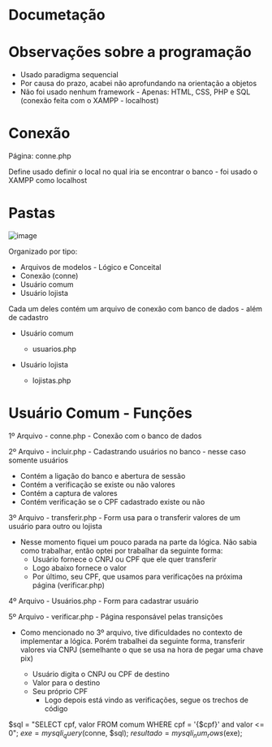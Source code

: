# Documetação

<h1>Observações sobre a programação</h1>

- Usado paradigma sequencial
- Por causa do prazo, acabei não aprofundando na orientação a objetos
- Não foi usado nenhum framework - Apenas: HTML, CSS, PHP e SQL (conexão feita com o XAMPP - localhost)

<h1>Conexão</h1>

Página: conne.php

Define usado definir o local no qual iria se encontrar o banco - foi usado o XAMPP como localhost

<h1>Pastas</h1>

![image](https://user-images.githubusercontent.com/39175488/184469187-31d75f5c-dafd-4100-9f58-c971b014c1dd.png)

Organizado por tipo:

- Arquivos de modelos - Lógico e Conceital
- Conexão (conne)
- Usuário comum
- Usuário lojista

Cada um deles contém um arquivo de conexão com banco de dados - além de cadastro

- Usuário comum
  - usuarios.php

- Usuário lojista
  - lojistas.php
  

<h1>Usuário Comum - Funções</h1>
  
1º Arquivo - conne.php - Conexão com o banco de dados

2º Arquivo - incluir.php - Cadastrando usuários no banco - nesse caso somente usuários
  - Contém a ligação do banco e abertura de sessão
  - Contém a verificação se existe ou não valores
  - Contém a captura de valores
  - Contém verificação se o CPF cadastrado existe ou não
  
  
3º Arquivo - transferir.php - Form usa para o transferir valores de um usuário para outro ou lojista
  - Nesse momento fiquei um pouco parada na parte da lógica. Não sabia como trabalhar, então optei por trabalhar da seguinte forma:
    - Usuário fornece o CNPJ ou CPF que ele quer transferir
    - Logo abaixo fornece o valor
    - Por último, seu CPF, que usamos para verificações na próxima página (verificar.php)
   
4º Arquivo - Usuários.php - Form para cadastrar usuário

5º Arquivo - verificar.php - Página responsável pelas transições
  - Como mencionado no 3º arquivo, tive dificuldades no contexto de implementar a lógica. Porém trabalhei da seguinte forma, transferir valores via CNPJ (semelhante o que se usa na hora de pegar uma chave pix)
    
    - Usuário digita o CNPJ ou CPF de destino
    - Valor para o destino
    - Seu próprio CPF
      - Logo depois está vindo as verificações, segue os trechos de código
      
   
  $sql = "SELECT cpf, valor FROM comum WHERE cpf = '{$cpf}' and valor <= 0";
  $exe = mysqli_query($conne, $sql);
  $resultado = mysqli_num_rows($exe);



  
